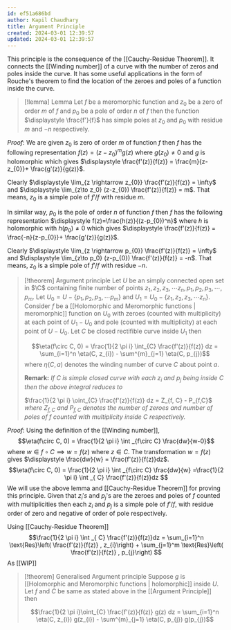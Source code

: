 ```yaml
---
id: ef51a686bd
author: Kapil Chaudhary
title: Argument Principle
created: 2024-03-01 12:39:57
updated: 2024-03-01 12:39:57
---
```

This principle is the consequence of the [[Cauchy-Residue Theorem]]. It connects the [[Winding number]] of a curve with the number of zeros and poles inside the curve. It has some useful applications in the form of Rouche's theorem to find the location of the zeroes and poles of a function inside the curve.

> [!lemma] Lemma
> Let $f$ be a meromorphic function and $z_0$ be a zero of order $m$ of $f$ and $p_0$ be a pole of order $n$ of $f$ then the function $\displaystyle \frac{f'}{f}$ has simple poles at $z_0$ and $p_0$ with residue $m$ and $-n$ respectively.

*Proof*: We are given $z_0$ is zero of order $m$ of function $f$ then $f$ has the following representation $f(z)=(z-z_0)^m g(z)$ where $g(z_0) \neq 0$ and $g$ is holomorphic which gives $\displaystyle \frac{f'(z)}{f(z)} = \frac{m}{z-z_{0}}+ \frac{g'(z)}{g(z)}$.

Clearly $\displaystyle \lim_{z \rightarrow z_{0}} \frac{f'(z)}{f(z)} = \infty$ and $\displaystyle \lim_{z\to z_0} (z-z_{0}) \frac{f'(z)}{f(z)} = m$. That means, $z_0$ is a simple pole of $f'/f$ with residue $m$.

In similar way, $p_0$ is the pole of order $n$ of function $f$ then $f$ has the following representation 
$\displaystyle f(z)=\frac{h(z)}{(z-p_{0})^n}$ where $h$ is holomorphic with $h(p_0)\neq 0$ which gives $\displaystyle \frac{f'(z)}{f(z)} = \frac{-n}{z-p_{0}}+ \frac{g'(z)}{g(z)}$.

Clearly $\displaystyle \lim_{z \rightarrow p_{0}} \frac{f'(z)}{f(z)} = \infty$ and $\displaystyle \lim_{z\to p_0} (z-p_{0}) \frac{f'(z)}{f(z)} = -n$. That means, $z_0$ is a simple pole of $f'/f$ with residue $-n$.
$$\tag*{Q.E.D.}$$


> [!theorem] Argument principle
> Let $U$ be an simply connected open set in $\C$ containing finite number of points $z_1,z_2,z_3, \cdots z_n, p_1,p_2,p_3, \cdots, p_m$. Let $U_0 = U - \{p_1,p_2,p_3, \cdots  p_m \}$ and $U_1= U_{0}- \{ z_1,z_2,z_3, \cdots z_n \}$. Consider $f$ be a [[Holomorphic and Meromorphic functions | meromorphic]]  function on $U_0$ with zeroes (counted with multiplicity) at each point of $U_1-U_0$ and pole (counted with multiplicity) at each point of $U-U_0$. Let $C$ be closed rectifible curve inside $U_1$ then 
> 
> $$\eta(f\circ C, 0) = \frac{1}{2 \pi i} \int_{C} \frac{f'(z)}{f(z)} dz  = \sum_{i=1}^n \eta(C, z_{i}) - \sum^{m}_{j=1} \eta(C, p_{j})$$
> where $\eta(C,a)$ denotes the winding number of curve $C$ about point $a$.
> 
> **Remark:** *If $C$ is simple closed curve with each $z_i$ and $p_j$ being inside $C$ then the above integral reduces to*
> 
> $\frac{1}{2 \pi i} \oint_{C} \frac{f'(z)}{f(z)} dz = Z_{f, C} - P_{f,C}$ 
> *where $Z_{f,C}$ and $P_{f,C}$ denotes the number of zeroes and number of poles of $f$ counted with multiplicity inside $C$ respectively.*

*Proof*: Using the definition of the [[Winding number]], $$\eta(f\circ C, 0) = \frac{1}{2 \pi i} \int _{f\circ C} \frac{dw}{w-0}$$ where $w\in f\circ C \implies w=f(z)$ where $z \in C$. The transformation $w=f(z)$ gives $\displaystyle \frac{dw}{w} = \frac{f'(z)}{f(z)}dz$.
$$\eta(f\circ C, 0) = \frac{1}{2 \pi i} \int _{f\circ C} \frac{dw}{w} =\frac{1}{2 \pi i} \int _{ C} \frac{f'(z)}{f(z)}dz  $$
We will use the above lemma and [[Cauchy-Residue Theorem]] for proving this principle.
Given that $z_i's$ and $p_j$'s are the zeroes and poles of $f$ counted with multiplicities then each $z_i$ and $p_j$ is a simple pole of $f'/f$, with residue order of zero and negative of order of pole respectively.

Using [[Cauchy-Residue Theorem]] 
$$\frac{1}{2 \pi i} \int _{ C} \frac{f'(z)}{f(z)}dz  = \sum_{i=1}^n \text{Res}\left( \frac{f'(z)}{f(z)} , z_{i}\right) +  \sum_{j=1}^m \text{Res}\left( \frac{f'(z)}{f(z)} , p_{j}\right) $$
As [[WIP]]


$$\tag*{Q.E.D.}$$
> [!theorem] Generalised Argument principle
> Suppose $g$ is [[Holomorphic and Meromorphic functions | holomorphic]] inside $U$. Let $f$ and $C$ be same as stated above in the [[Argument Principle]] then
>
> $$\frac{1}{2 \pi i}\oint_{C} \frac{f'(z)}{f(z)} g(z) dz =  \sum_{i=1}^n \eta(C, z_{i}) g(z_{i}) - \sum^{m}_{j=1} \eta(C, p_{j}) g(p_{j})$$